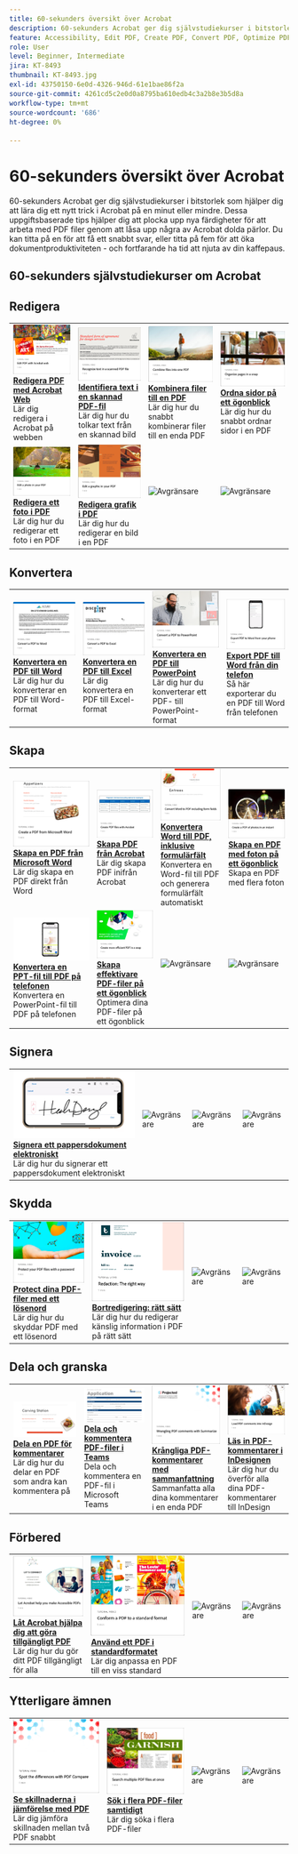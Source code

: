 ```yaml
---
title: 60-sekunders översikt över Acrobat
description: 60-sekunders Acrobat ger dig självstudiekurser i bitstorlek som hjälper dig att lära dig ett nytt trick i Acrobat på en minut eller mindre
feature: Accessibility, Edit PDF, Create PDF, Convert PDF, Optimize PDF, Sign, Security, Share, Collaboration
role: User
level: Beginner, Intermediate
jira: KT-8493
thumbnail: KT-8493.jpg
exl-id: 43750150-6e0d-4326-946d-61e1bae86f2a
source-git-commit: 4261cd5c2e0d0a8795ba610edb4c3a2b8e3b5d8a
workflow-type: tm+mt
source-wordcount: '686'
ht-degree: 0%

---
```


# 60-sekunders översikt över Acrobat

60-sekunders Acrobat ger dig självstudiekurser i bitstorlek som hjälper dig att lära dig ett nytt trick i Acrobat på en minut eller mindre. Dessa uppgiftsbaserade tips hjälper dig att plocka upp nya färdigheter för att arbeta med PDF filer genom att låsa upp några av Acrobat dolda pärlor. Du kan titta på en för att få ett snabbt svar, eller titta på fem för att öka dokumentproduktiviteten - och fortfarande ha tid att njuta av din kaffepaus.

## 60-sekunders självstudiekurser om Acrobat

## Redigera

<table style="table-layout:fixed">
<tr>
   <td>
    <a href="edit.md">
      <img alt="Redigera PDF med Acrobat Web" src="../assets/60-edit-web.png" />
    </a>
    <div>
    <a href="edit.md"><strong>Redigera PDF med Acrobat Web</strong></a>
    </div>
    Lär dig redigera i Acrobat på webben
    <br>
  </td>
  <td>
    <a href="textrecognition.md">
      <img alt="Identifiera PDF i en skannad fil" src="../assets/60-ocr.png" />
    </a>
    <div>
    <a href="textrecognition.md"><strong>Identifiera text i en skannad PDF-fil</strong></a>
    </div>
    Lär dig hur du tolkar text från en skannad bild
    <br>
  </td>
  <td>
    <a href="combine-to-one-pdf.md">
      <img alt="Kombinera filer till en PDF" src="../assets/60-combine.png" />
    </a>
    <div>
    <a href="combine-to-one-pdf.md"><strong>Kombinera filer till en PDF</strong></a>
    </div>
    Lär dig hur du snabbt kombinerar filer till en enda PDF
    <br>
  </td>
   <td>
    <a href="organize.md">
      <img alt="Ordna sidor på ett ögonblick" src="../assets/60-organize.png" />
    </a>
    <div>
    <a href="organize.md"><strong>Ordna sidor på ett ögonblick</strong></a>
    </div>
    Lär dig hur du snabbt ordnar sidor i en PDF
    <br>
  </td>
</tr>
<tr>
  <td>
    <a href="editphoto.md">
      <img alt="Redigera ett foto i PDF" src="../assets/60-edit-photo.png" />
    </a>
    <div>
    <a href="editphoto.md"><strong>Redigera ett foto i PDF</strong></a>
    </div>
    Lär dig hur du redigerar ett foto i en PDF
  </td>
  <td>
    <a href="editgraphic.md">
      <img alt="Redigera en bild i din PDF" src="../assets/60-edit-graphic.png" />
    </a>
    <div>
    <a href="editgraphic.md"><strong>Redigera grafik i PDF</strong></a>
    </div>
    Lär dig hur du redigerar en bild i en PDF
  </td>
  <td>
      <img alt="Avgränsare" src="../assets/Grayspacer.png" />
        <div>
        <br>
  </td>
  <td>
      <img alt="Avgränsare" src="../assets/Grayspacer.png" />
        <div>
        <br>
  </td>
</tr>
</table>

## Konvertera

<table style="table-layout:fixed">
<tr>
  <td>
    <a href="convert-pdf-word.md">
      <img alt="Konvertera en PDF till Word" src="../assets/60-convert-word.png" />
    </a>
    <div>
    <a href="convert-pdf-word.md"><strong>Konvertera en PDF till Word</strong></a>
    </div>
    Lär dig hur du konverterar en PDF till Word-format
  </td>
 <td>
    <a href="convert-pdf-excel.md">
      <img alt="Konvertera en PDF till Excel" src="../assets/60-convert-excel.png" />
    </a>
    <div>
    <a href="convert-pdf-excel.md"><strong>Konvertera en PDF till Excel</strong></a>
    </div>
    Lär dig konvertera en PDF till Excel-format
  </td>
  <td>
    <a href="convert-pdf-powerpoint.md">
      <img alt="Konvertera en PDF till PowerPoint" src="../assets/60-convert-pptx.png" />
    </a>
    <div>
    <a href="convert-pdf-powerpoint.md"><strong>Konvertera en PDF till PowerPoint</strong></a>
    </div>
    Lär dig hur du konverterar ett PDF- till PowerPoint-format
  </td>
  <td>
    <a href="exportwordphone.md">
      <img alt="Export PDF till Word från din telefon" src="../assets/60-export-word-phone.png" />
    </a>
    <div>
    <a href="exportwordphone.md"><strong>Export PDF till Word från din telefon</strong></a>
    </div>
    Så här exporterar du en PDF till Word från telefonen
  </td>
</tr>
</table>

## Skapa

<table style="table-layout:fixed">
<tr>
  <td>
    <a href="word-to-pdf.md">
      <img alt="Skapa en PDF från Microsoft Word" src="../assets/60-create-word.png" />
    </a>
    <div>
    <a href="word-to-pdf.md"><strong>Skapa en PDF från Microsoft Word</strong></a>
    </div>
    Lär dig skapa en PDF direkt från Word
  </td>
  <td>
    <a href="create-from-acrobat.md">
      <img alt="Skapa PDF från Acrobat" src="../assets/60-create-acrobat.png" />
    </a>
    <div>
    <a href="create-from-acrobat.md"><strong>Skapa PDF från Acrobat</strong></a>
    </div>
    Lär dig skapa PDF inifrån Acrobat
  <td>
    <a href="wordform.md">
      <img alt="Konvertera Word till PDF inklusive formulärfält" src="../assets/60-convert-word-form.png" />
    </a>
    <div>
    <a href="wordform.md"><strong>Konvertera Word till PDF, inklusive formulärfält</strong></a>
    </div>
    Konvertera en Word-fil till PDF och generera formulärfält automatiskt
  </td>
  <td>
    <a href="photo.md">
      <img alt="Skapa en PDF med foton på ett ögonblick" src="../assets/60-create-photos.png" />
    </a>
    <div>
    <a href="photo.md"><strong>Skapa en PDF med foton på ett ögonblick</strong></a>
    </div>
    Skapa en PDF med flera foton
  </td>
</tr>
<tr>
  <td>
    <a href="phone.md">
      <img alt="Konvertera en PPT-fil till PDF på telefonen" src="../assets/60-pptx-phone.png" />
    </a>
    <div>
    <a href="phone.md"><strong>Konvertera en PPT-fil till PDF på telefonen</strong></a>
    </div>
    Konvertera en PowerPoint-fil till PDF på telefonen
  </td>
  <td>
    <a href="optimize.md">
      <img alt="Skapa effektivare PDF-filer på ett ögonblick" src="../assets/60-efficient.png" />
    </a>
    <div>
    <a href="optimize.md"><strong>Skapa effektivare PDF-filer på ett ögonblick</strong></a>
    </div>
    Optimera dina PDF-filer på ett ögonblick
  </td>
  <td>
      <img alt="Avgränsare" src="../assets/Grayspacer.png" />
        <div>
        <br>
  </td>
  <td>
      <img alt="Avgränsare" src="../assets/Grayspacer.png" />
        <div>
        <br>
  </td>
</tr>
</table>

## Signera

<table style="table-layout:fixed">
<tr>
  <td>
    <a href="sign.md">
      <img alt="Signera ett pappersdokument elektroniskt" src="../assets/60-signature.png" />
    </a>
    <div>
    <a href="sign.md"><strong>Signera ett pappersdokument elektroniskt</strong></a>
    </div>
    Lär dig hur du signerar ett pappersdokument elektroniskt
  </td>
  <td>
      <img alt="Avgränsare" src="../assets/Whitespacer.png" />
        <div>
        <br>
  </td>
  <td>
      <img alt="Avgränsare" src="../assets/Whitespacer.png" />
        <div>
        <br>
  </td>
  <td>
      <img alt="Avgränsare" src="../assets/Whitespacer.png" />
        <div>
        <br>
  </td>
</tr>
</table>

## Skydda

<table style="table-layout:fixed">
<tr>
  <td>
    <a href="protect.md">
      <img alt="Protect dina PDF-filer med ett lösenord" src="../assets/60-protect.png" />
    </a>
    <div>
    <a href="protect.md"><strong>Protect dina PDF-filer med ett lösenord</strong></a>
    </div>
    Lär dig hur du skyddar PDF med ett lösenord
  </td>
  <td>
    <a href="redaction.md">
      <img alt="Bortredigering: rätt sätt" src="../assets/60-redaction.png" />
    </a>
    <div>
    <a href="redaction.md"><strong>Bortredigering: rätt sätt</strong></a>
    </div>
    Lär dig hur du redigerar känslig information i PDF på rätt sätt
  </td>
  <td>
      <img alt="Avgränsare" src="../assets/Whitespacer.png" />
        <div>
        <br>
  </td>
  <td>
      <img alt="Avgränsare" src="../assets/Whitespacer.png" />
        <div>
        <br>
  </td>
</tr>
</table>

## Dela och granska

<table style="table-layout:fixed">
<tr>
  <td>
    <a href="share-comment.md">
      <img alt="Dela en PDF för att få kommentarer" src="../assets/60-share-comment.png" />
    </a>
    <div>
    <a href="share-comment.md"><strong>Dela en PDF för kommentarer</strong></a>
    </div>
    Lär dig hur du delar en PDF som andra kan kommentera på
  </td>
  <td>
    <a href="share-comment-teams.md">
      <img alt="Dela och kommentera PDF-filer i Teams" src="../assets/60-share-teams.png" />
    </a>
    <div>
    <a href="share-comment-teams.md"><strong>Dela och kommentera PDF-filer i Teams</strong></a>
    </div>
    Dela och kommentera en PDF-fil i Microsoft Teams
  </td>
  <td>
    <a href="summarize-comments.md">
      <img alt="Wrangling PDF kommentarer med Sammanfatta" src="../assets/60-summarize.png" />
    </a>
    <div>
    <a href="summarize-comments.md"><strong>Krångliga PDF-kommentarer med sammanfattning</strong></a>
    </div>
    Sammanfatta alla dina kommentarer i en enda PDF
  </td>
   <td>
    <a href="indesign.md">
      <img alt="Läs in PDF-kommentarer i InDesign" src="../assets/60-indesign.png" />
    </a>
    <div>
    <a href="indesign.md"><strong>Läs in PDF-kommentarer i InDesignen</strong></a>
    </div>
    Lär dig hur du överför alla dina PDF-kommentarer till InDesign
  </td>
</tr>
</table>

## Förbered

<table style="table-layout:fixed">
<tr>
  <td>
    <a href="accessible.md">
      <img alt="Låt Acrobat hjälpa dig att göra tillgängligt PDF" src="../assets/60-accessible.png" />
    </a>
    <div>
    <a href="accessible.md"><strong>Låt Acrobat hjälpa dig att göra tillgängligt PDF</strong></a>
    </div>
    Lär dig hur du gör ditt PDF tillgängligt för alla
  </td>
 <td>
    <a href="conform.md">
      <img alt="Anpassa en PDF till ett standardformat" src="../assets/60-conform.png" />
    </a>
    <div>
    <a href="conform.md"><strong>Använd ett PDF i standardformatet</strong></a>
    </div>
    Lär dig anpassa en PDF till en viss standard
  </td>
  <td>
      <img alt="Avgränsare" src="../assets/Whitespacer.png" />
        <div>
        <br>
  </td>
  <td>
      <img alt="Avgränsare" src="../assets/Whitespacer.png" />
        <div>
        <br>
  </td>
</tr>
</table>

## Ytterligare ämnen

<table style="table-layout:fixed">
<tr>
  <td>
    <a href="compare.md">
      <img alt="Se skillnaderna med PDF Jämför" src="../assets/60-compare.png" />
    </a>
    <div>
    <a href="compare.md"><strong>Se skillnaderna i jämförelse med PDF</strong></a>
    </div>
    Lär dig jämföra skillnaden mellan två PDF snabbt
  </td>
 <td>
    <a href="search.md">
      <img alt="Söka efter flera PDF-filer samtidigt" src="../assets/60-search.png" />
    </a>
    <div>
    <a href="search.md"><strong>Sök i flera PDF-filer samtidigt</strong></a>
    </div>
    Lär dig söka i flera PDF-filer
  </td>
  <td>
      <img alt="Avgränsare" src="../assets/Whitespacer.png" />
        <div>
        <br>
  </td>
  <td>
      <img alt="Avgränsare" src="../assets/Whitespacer.png" />
        <div>
        <br>
  </td>
</tr>
</table>
